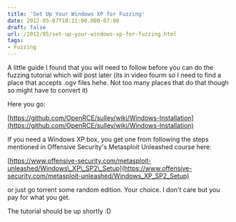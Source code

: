 ```yaml
---
title: 'Set Up Your Windows XP for Fuzzing'
date: 2012-05-07T18:11:00.000-07:00
draft: false
url: /2012/05/set-up-your-windows-xp-for-fuzzing.html
tags: 
- Fuzzing
---
```


A little guide I found that you will need to follow before you can do the fuzzing tutorial which will post later (its in video fourm so I need to find a place that accepts .ogv files hehe. Not too many places that do that though so might have to convert it)

Here you go:

[https://github.com/OpenRCE/sulley/wiki/Windows-Installation](https://github.com/OpenRCE/sulley/wiki/Windows-Installation)

If you need a Windows XP box, you get one from following the steps mentioned in Offensive Security's Metasploit Unleashed course here:

[https://www.offensive-security.com/metasploit-unleashed/Windows\_XP\_SP2\_Setup](https://www.offensive-security.com/metasploit-unleashed/Windows_XP_SP2_Setup)

or just go torrent some random edition. Your choice. I don't care but you pay for what you get.


The tutorial should be up shortly :D